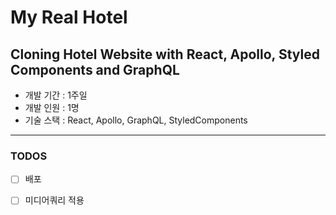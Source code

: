 
# My Real Hotel

## Cloning Hotel Website with React, Apollo, Styled Components and GraphQL

- 개발 기간 : 1주일
- 개발 인원 : 1명
- 기술 스택 : React, Apollo, GraphQL, StyledComponents

---

### TODOS
- [ ] 배포
- [ ] 미디어쿼리 적용


